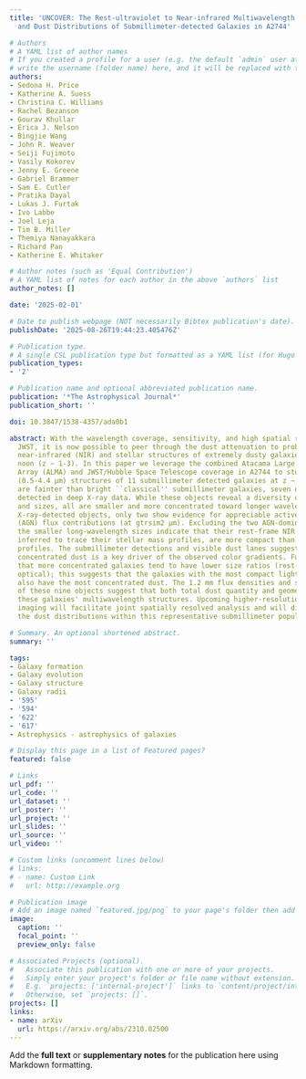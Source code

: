 ```yaml
---
title: 'UNCOVER: The Rest-ultraviolet to Near-infrared Multiwavelength Structures
  and Dust Distributions of Submillimeter-detected Galaxies in A2744'

# Authors
# A YAML list of author names
# If you created a profile for a user (e.g. the default `admin` user at `content/authors/admin/`), 
# write the username (folder name) here, and it will be replaced with their full name and linked to their profile.
authors:
- Sedona H. Price
- Katherine A. Suess
- Christina C. Williams
- Rachel Bezanson
- Gourav Khullar
- Erica J. Nelson
- Bingjie Wang
- John R. Weaver
- Seiji Fujimoto
- Vasily Kokorev
- Jenny E. Greene
- Gabriel Brammer
- Sam E. Cutler
- Pratika Dayal
- Lukas J. Furtak
- Ivo Labbe
- Joel Leja
- Tim B. Miller
- Themiya Nanayakkara
- Richard Pan
- Katherine E. Whitaker

# Author notes (such as 'Equal Contribution')
# A YAML list of notes for each author in the above `authors` list
author_notes: []

date: '2025-02-01'

# Date to publish webpage (NOT necessarily Bibtex publication's date).
publishDate: '2025-08-26T19:44:23.405476Z'

# Publication type.
# A single CSL publication type but formatted as a YAML list (for Hugo requirements).
publication_types:
- '2'

# Publication name and optional abbreviated publication name.
publication: '*The Astrophysical Journal*'
publication_short: ''

doi: 10.3847/1538-4357/ada0b1

abstract: With the wavelength coverage, sensitivity, and high spatial resolution of
  JWST, it is now possible to peer through the dust attenuation to probe the rest-frame
  near-infrared (NIR) and stellar structures of extremely dusty galaxies at cosmic
  noon (z ∼ 1‑3). In this paper we leverage the combined Atacama Large Millimeter/submillimeter
  Array (ALMA) and JWST/Hubble Space Telescope coverage in A2744 to study the multiwavelength
  (0.5‑4.4 μm) structures of 11 submillimeter detected galaxies at z ∼ 0.9‑3.5 that
  are fainter than bright ``classical'' submillimeter galaxies, seven of which are
  detected in deep X-ray data. While these objects reveal a diversity of structures
  and sizes, all are smaller and more concentrated toward longer wavelengths. Of the
  X-ray-detected objects, only two show evidence for appreciable active galactic nucleus
  (AGN) flux contributions (at gtrsim2 μm). Excluding the two AGN-dominated objects,
  the smaller long-wavelength sizes indicate that their rest-frame NIR light profiles,
  inferred to trace their stellar mass profiles, are more compact than their optical
  profiles. The submillimeter detections and visible dust lanes suggest that centrally
  concentrated dust is a key driver of the observed color gradients. Further, we find
  that more concentrated galaxies tend to have lower size ratios (rest-frame NIR to
  optical); this suggests that the galaxies with the most compact light distributions
  also have the most concentrated dust. The 1.2 mm flux densities and size ratios
  of these nine objects suggest that both total dust quantity and geometry impact
  these galaxies' multiwavelength structures. Upcoming higher-resolution 1.2 mm ALMA
  imaging will facilitate joint spatially resolved analysis and will directly test
  the dust distributions within this representative submillimeter population.

# Summary. An optional shortened abstract.
summary: ''

tags:
- Galaxy formation
- Galaxy evolution
- Galaxy structure
- Galaxy radii
- '595'
- '594'
- '622'
- '617'
- Astrophysics - astrophysics of galaxies

# Display this page in a list of Featured pages?
featured: false

# Links
url_pdf: ''
url_code: ''
url_dataset: ''
url_poster: ''
url_project: ''
url_slides: ''
url_source: ''
url_video: ''

# Custom links (uncomment lines below)
# links:
# - name: Custom Link
#   url: http://example.org

# Publication image
# Add an image named `featured.jpg/png` to your page's folder then add a caption below.
image:
  caption: ''
  focal_point: ''
  preview_only: false

# Associated Projects (optional).
#   Associate this publication with one or more of your projects.
#   Simply enter your project's folder or file name without extension.
#   E.g. `projects: ['internal-project']` links to `content/project/internal-project/index.md`.
#   Otherwise, set `projects: []`.
projects: []
links:
- name: arXiv
  url: https://arxiv.org/abs/2310.02500
---
```


Add the **full text** or **supplementary notes** for the publication here using Markdown formatting.
